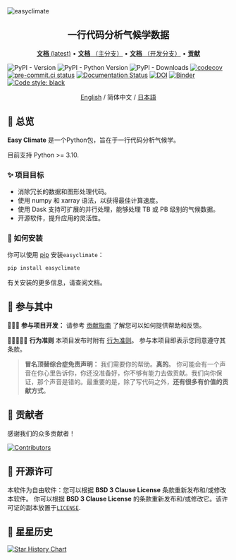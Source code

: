 <img src="https://github.com/shenyulu/easyclimate/blob/main/docs/source/_static/easyclimate-logo.svg?raw=true" alt="easyclimate">

<h2 align="center">一行代码分析气候学数据</h2>

<p align="center">
<a href="https://easyclimate.readthedocs.io/en/latest/"><strong>文档</strong> (latest)</a> •
<a href="https://easyclimate.readthedocs.io/en/main/"><strong>文档</strong> （主分支）</a> •
<a href="https://shenyulu.github.io/easyclimate/"><strong>文档</strong> （开发分支）</a> •
<a href="https://github.com/shenyulu/easyclimate/blob/main/CONTRIBUTING.md"><strong>贡献</strong></a>
</p>

![PyPI - Version](https://img.shields.io/pypi/v/easyclimate)
![PyPI - Python Version](https://img.shields.io/pypi/pyversions/easyclimate)
![PyPI - Downloads](https://img.shields.io/pypi/dm/easyclimate)
[![codecov](https://codecov.io/gh/shenyulu/easyclimate/graph/badge.svg?token=CBG3IO5A5A)](https://codecov.io/gh/shenyulu/easyclimate)
[![pre-commit.ci status](https://results.pre-commit.ci/badge/github/shenyulu/easyclimate/main.svg)](https://results.pre-commit.ci/latest/github/shenyulu/easyclimate/main)
[![Documentation Status](https://readthedocs.org/projects/easyclimate/badge/?version=latest)](https://easyclimate.readthedocs.io/en/latest/?badge=latest)
[![DOI](https://zenodo.org/badge/465206111.svg)](https://zenodo.org/doi/10.5281/zenodo.10279567)
[![Binder](https://mybinder.org/badge_logo.svg)](https://mybinder.org/v2/gh/shenyulu/easyclimate/main?labpath=docs%2Fexample)
[![Code style: black](https://img.shields.io/badge/code%20style-black-000000.svg)](https://github.com/psf/black)

<div align="center">
<center><a href = "README.md">English</a> / 简体中文 / <a href = "README_ja_JP.md">日本語</a></center>
</div>

## 👋 总览

**Easy Climate** 是一个Python包，旨在于一行代码分析气候学。


目前支持 Python >= 3.10.

### ✨ 项目目标

* 消除冗长的数据和图形处理代码。
* 使用 numpy 和 xarray 语法，以获得最佳计算速度。
* 使用 Dask 支持可扩展的并行处理，能够处理 TB 或 PB 级别的气候数据。
* 开源软件，提升应用的灵活性。

### 🚀 如何安装

你可以使用 [pip](https://pypi.org/project/pip/) 安装`easyclimate`：

```bash
pip install easyclimate
```

有关安装的更多信息，请查阅文档。

## 💫 参与其中

👩🏾‍💻 **参与项目开发：**
请参考
[贡献指南](https://github.com/shenyulu/easyclimate/blob/main/CONTRIBUTING.md)
了解您可以如何提供帮助和反馈。

🧑🏾‍🤝‍🧑🏼 **行为准则**
本项目发布时附有
[行为准则](https://github.com/shenyulu/easyclimate/blob/main/CODE_OF_CONDUCT.md)。
参与本项目即表示您同意遵守其条款。

> **冒名顶替综合症免责声明：**
> 我们需要你的帮助。**真的**。 你可能会有一个声音在你心里告诉你，你还没准备好，你不够有能力去做贡献。我们向你保证，那个声音是错的。最重要的是，除了写代码之外，**还有很多有价值的贡献方式**。

## 🤗 贡献者

感谢我们的众多贡献者！

[![Contributors](https://contrib.rocks/image?repo=shenyulu/easyclimate)](https://github.com/shenyulu/easyclimate/graphs/contributors)

## 🪪 开源许可

本软件为自由软件：您可以根据 **BSD 3 Clause License** 条款重新发布和/或修改本软件。
你可以根据 **BSD 3 Clause License** 的条款重新发布和/或修改它。该许可证的副本放置于[`LICENSE`](https://github.com/shenyulu/easyclimate/blob/main/LICENSE).

## 💎 星星历史

[![Star History Chart](https://api.star-history.com/svg?repos=shenyulu/easyclimate&type=Date)](https://star-history.com/#shenyulu/easyclimate&Date)

